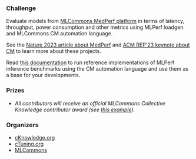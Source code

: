 ### Challenge

Evaluate models from [MLCommons MedPerf platform](https://www.medperf.org) in terms of latency, throughput, power consumption and other metrics
using MLPerf loadgen and MLCommons CM automation language. 

See the [Nature 2023 article about MedPerf](https://www.nature.com/articles/s42256-023-00652-2)
and [ACM REP'23 keynote about CM](https://doi.org/10.5281/zenodo.8105339) to learn more about these projects.

Read [this documentation](https://github.com/mlcommons/ck/blob/master/docs/mlperf/inference/README.md) 
to run reference implementations of MLPerf inference benchmarks 
using the CM automation language and use them as a base for your developments.


### Prizes

* *All contributors will receive an official MLCommons Collective Knowledge contributor award (see [this example](https://ctuning.org/awards/ck-award-202307-zhu.pdf)).*


### Organizers

* [cKnowledge.org](https://www.linkedin.com/company/cknowledge)
* [cTuning.org](https://www.linkedin.com/company/ctuning-foundation)
* [MLCommons](https://cKnowledge.org/mlcommons-taskforce)
